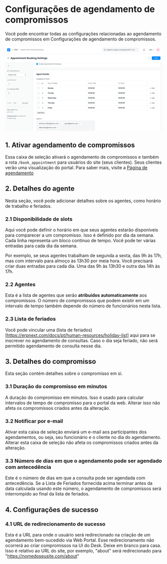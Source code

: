 # Configurações de agendamento de compromissos



Você pode encontrar todas as configurações relacionadas ao agendamento de compromissos em Configurações de agendamento de compromissos.


![Configurações de reserva de compromisso](/files/appointment-booking-settings.png)


## 1. Ativar agendamento de compromissos


Essa caixa de seleção ativará o agendamento de compromissos e também a rota `/book_appointment` para usuários do site (seus clientes). Seus clientes verão uma visualização do portal. Para saber mais, visite a [Página de agendamento](/docs/pt/CRM/appointment)


## 2. Detalhes do agente


Nesta seção, você pode adicionar detalhes sobre os agentes, como horário de trabalho e feriados.


### 2.1 Disponibilidade de slots


Aqui você pode definir o horário em que seus agentes estarão disponíveis para comparecer a um compromisso. Isso é definido por dia da semana. Cada linha representa um bloco contínuo de tempo. Você pode ter várias entradas para cada dia da semana.


Por exemplo, se seus agentes trabalham de segunda a sexta, das 9h às 17h, mas com intervalo para almoço às 13h30 por meia hora. Você precisará criar duas entradas para cada dia. Uma das 9h às 13h30 e outra das 14h às 17h.


### 2.2 Agentes


Esta é a lista de agentes que serão **atribuídos automaticamente** aos compromissos. O número de compromissos que podem existir em um intervalo de tempo também depende do número de funcionários nesta lista.


### 2.3 Lista de feriados


Você pode vincular uma (lista de feriados)[https://erpnext.com/docs/pt/human-resources/holiday-list] aqui para se inscrever no agendamento de consultas. Caso o dia seja feriado, não será permitido agendamento de consulta nesse dia.


## 3. Detalhes do compromisso


Esta seção contém detalhes sobre o compromisso em si.


### 3.1 Duração do compromisso em minutos


A duração do compromisso em minutos. Isso é usado para calcular intervalos de tempo de compromisso para o portal da web. Alterar isso não afeta os compromissos criados antes da alteração.


### 3.2 Notificar por e-mail


Ativar esta caixa de seleção enviará um e-mail aos participantes dos agendamentos, ou seja, seu funcionário e o cliente no dia do agendamento. Alterar esta caixa de seleção não afeta os compromissos criados antes da alteração.


### 3.3 Número de dias em que o agendamento pode ser agendado com antecedência


Este é o número de dias em que a consulta pode ser agendada com antecedência. Se a Lista de Feriados fornecida acima terminar antes da data calculada usando este número, o agendamento de compromissos será interrompido ao final da lista de feriados.


## 4. Configurações de sucesso


### 4.1 URL de redirecionamento de sucesso


Esta é a URL para onde o usuário será redirecionado na criação de um agendamento bem-sucedido via Web Portal. Esse redirecionamento não ocorrerá ao criar compromissos na UI do Desk.
Deixe em branco para casa. Isso é relativo ao URL do site, por exemplo, "about" será redirecionado para "https://nomedoseusite.com/about"



